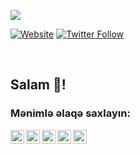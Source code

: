![](https://komarev.com/ghpvc/?username=ceyhunqulieff&color=green)

[![Website](https://img.shields.io/website?label=sna.az&style=for-the-badge&url=https%3A%2F%2Fsna.az)](https://sna.az)
[![Twitter Follow](https://img.shields.io/twitter/follow/ceyhunqulieff?color=1DA1F2&logo=twitter&style=for-the-badge)](https://twitter.com/intent/follow?original_referer=https%3A%2F%2Fgithub.com%2Fceyhunqulieff&screen_name=ceyhunqulieff)

<br>

## Salam 👋!

### Mənimlə əlaqə saxlayın:

[<img align="left" alt="SNA.az" width="22px" src="https://www.iconfinder.com/icons/1891027/download/svg/4096" />][website]
[<img align="left" alt="ceyhunqulieff | YouTube" width="22px" src="https://www.iconfinder.com/icons/5296521/download/svg/4096" />][youtube]
[<img align="left" alt="ceyhunqulieff | Twitter" width="22px" src="https://www.iconfinder.com/icons/5296514/download/svg/4096" />][twitter]
[<img align="left" alt="ceyhunqulieff | LinkedIn" width="22px" src="https://www.iconfinder.com/icons/5296501/download/png/512" />][linkedin]
[<img align="left" alt="ceyhunqulieff | Instagram" width="22px" src="https://www.iconfinder.com/icons/5296765/download/svg/4096" />][instagram]

<br>

[website]: https://SNA.az
[twitter]: https://twitter.com/ceyhunqulieff
[youtube]: https://www.youtube.com/channel/UClUe8YhIfOKzU0DMIEs6Qsw
[instagram]: https://instagram.com/ceyhunqulieff
[linkedin]: https://linkedin.com/in/ceyhunqulieff
